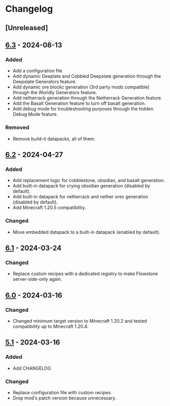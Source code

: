 # Changelog

## [Unreleased]

## [6.3] - 2024-08-13

### Added

+ Add a configuration file
+ Add dynamic Deeplate and Cobbled Deepslate generation through the Deepslate Generators feature.
+ Add dynamic ore blockc generation (3rd party mods compatible) through the Worldly Generators feature.
+ Add netherrack generation through the Netherrack Generation feature.
+ Add the Basalt Generation feature to turn off basalt generation.
+ Add debug mode for troubleshooting purposes through the hidden Debug Mode feature.

### Removed

+ Remove build-it datapacks, all of them.

## [6.2] - 2024-04-27

### Added

+ Add replacement logic for cobblestone, obsidian, and basalt generation.
+ Add built-in datapack for crying obsidian generation (disabled by default).
+ Add built-in datapack for netherrack and nether ores generation (disabled by default).
+ Add Minecraft 1.20.5 compatibility.

### Changed

+ Move embedded datapack to a built-in datapack (enabled by default).

## [6.1] - 2024-03-24

### Changed

+ Replace custom recipes with a dedicated registry to make Flowstone server-side-only again.

## [6.0] - 2024-03-16

### Changed

+ Changed minimum target version to Minecraft 1.20.2 and tested compatibility up to Minecraft 1.20.4.

## [5.1] - 2024-03-16

### Added

+ Add CHANGELOG

### Changed

+ Replace configuration file with custom recipes.
+ Drop mod's patch version because unnecessary.

[6.3]: https://github.com/NivOridocs/flowstone/releases/tag/6.3
[6.2]: https://github.com/NivOridocs/flowstone/releases/tag/6.2
[6.1]: https://github.com/NivOridocs/flowstone/releases/tag/6.1
[6.0]: https://github.com/NivOridocs/flowstone/releases/tag/6.0
[5.1]: https://github.com/NivOridocs/flowstone/releases/tag/5.1
